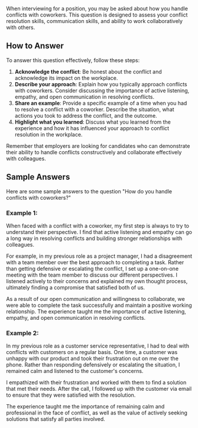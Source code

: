 
When interviewing for a position, you may be asked about how you handle conflicts with coworkers. This question is designed to assess your conflict resolution skills, communication skills, and ability to work collaboratively with others.

How to Answer
-------------

To answer this question effectively, follow these steps:

1. **Acknowledge the conflict**: Be honest about the conflict and acknowledge its impact on the workplace.
2. **Describe your approach**: Explain how you typically approach conflicts with coworkers. Consider discussing the importance of active listening, empathy, and open communication in resolving conflicts.
3. **Share an example**: Provide a specific example of a time when you had to resolve a conflict with a coworker. Describe the situation, what actions you took to address the conflict, and the outcome.
4. **Highlight what you learned**: Discuss what you learned from the experience and how it has influenced your approach to conflict resolution in the workplace.

Remember that employers are looking for candidates who can demonstrate their ability to handle conflicts constructively and collaborate effectively with colleagues.

Sample Answers
--------------

Here are some sample answers to the question "How do you handle conflicts with coworkers?"

### Example 1:

When faced with a conflict with a coworker, my first step is always to try to understand their perspective. I find that active listening and empathy can go a long way in resolving conflicts and building stronger relationships with colleagues.

For example, in my previous role as a project manager, I had a disagreement with a team member over the best approach to completing a task. Rather than getting defensive or escalating the conflict, I set up a one-on-one meeting with the team member to discuss our different perspectives. I listened actively to their concerns and explained my own thought process, ultimately finding a compromise that satisfied both of us.

As a result of our open communication and willingness to collaborate, we were able to complete the task successfully and maintain a positive working relationship. The experience taught me the importance of active listening, empathy, and open communication in resolving conflicts.

### Example 2:

In my previous role as a customer service representative, I had to deal with conflicts with customers on a regular basis. One time, a customer was unhappy with our product and took their frustration out on me over the phone. Rather than responding defensively or escalating the situation, I remained calm and listened to the customer's concerns.

I empathized with their frustration and worked with them to find a solution that met their needs. After the call, I followed up with the customer via email to ensure that they were satisfied with the resolution.

The experience taught me the importance of remaining calm and professional in the face of conflict, as well as the value of actively seeking solutions that satisfy all parties involved.
